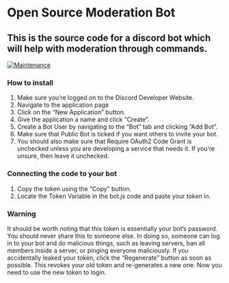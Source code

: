 # Open Source Moderation Bot
## This is the source code for a discord bot which will help with moderation through commands.
[![Maintenance](https://img.shields.io/badge/Maintained%3F-no-red.svg)](https://bitbucket.org/lbesson/ansi-colors)

### How to install
1. Make sure you’re logged on to the Discord Developer Website.
2. Navigate to the application page
3. Click on the “New Application” button.
4. Give the application a name and click “Create”.
5. Create a Bot User by navigating to the “Bot” tab and clicking “Add Bot”.
6. Make sure that Public Bot is ticked if you want others to invite your bot.
7. You should also make sure that Require OAuth2 Code Grant is unchecked unless you are developing a service that needs it. If you’re unsure, then leave it unchecked.

### Connecting the code to your bot

1. Copy the token using the “Copy” button.
2. Locate the Token Variable in the bot.js code and paste your token in.

### Warning 
It should be worth noting that this token is essentially your bot’s password. You should never share this to someone else. In doing so, someone can log in to your bot and do malicious things, such as leaving servers, ban all members inside a server, or pinging everyone maliciously.
If you accidentally leaked your token, click the “Regenerate” button as soon as possible. This revokes your old token and re-generates a new one. Now you need to use the new token to login.
